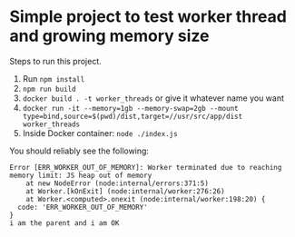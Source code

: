 Simple project to test worker thread and growing memory size
============================================================

Steps to run this project.

1. Run `npm install`
2. `npm run build`
3. `docker build . -t worker_threads` or give it whatever name you want
4. `docker run -it --memory=1gb --memory-swap=2gb --mount type=bind,source=$(pwd)/dist,target=//usr/src/app/dist worker_threads`
5. Inside Docker container: `node ./index.js`

You should reliably see the following:

```
Error [ERR_WORKER_OUT_OF_MEMORY]: Worker terminated due to reaching memory limit: JS heap out of memory
    at new NodeError (node:internal/errors:371:5)
    at Worker.[kOnExit] (node:internal/worker:276:26)
    at Worker.<computed>.onexit (node:internal/worker:198:20) {
  code: 'ERR_WORKER_OUT_OF_MEMORY'
}
i am the parent and i am OK
```
